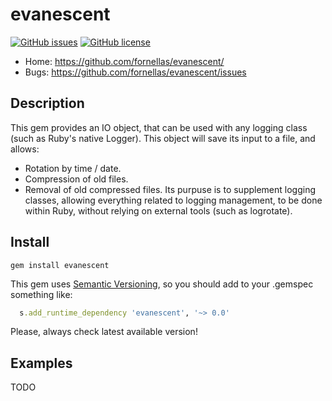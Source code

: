 # evanescent

[![GitHub issues](https://img.shields.io/github/issues/fornellas/evanescent.svg)](https://github.com/fornellas/evanescent/issues)
[![GitHub license](https://img.shields.io/badge/license-GPLv3-blue.svg)](https://raw.githubusercontent.com/fornellas/evanescent/master/LICENSE)

* Home: https://github.com/fornellas/evanescent/
* Bugs: https://github.com/fornellas/evanescent/issues

## Description

This gem provides an IO object, that can be used with any logging class (such as Ruby's native Logger). This object will save its input to a file, and allows:
* Rotation by time / date.
* Compression of old files.
* Removal of old compressed files.
Its purpuse is to supplement logging classes, allowing everything related to logging management, to be done within Ruby, without relying on external tools (such as logrotate).

## Install

    gem install evanescent

This gem uses [Semantic Versioning](http://semver.org/), so you should add to your .gemspec something like:
```ruby
  s.add_runtime_dependency 'evanescent', '~> 0.0'
```
Please, always check latest available version!

## Examples

TODO
